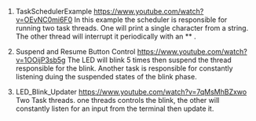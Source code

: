 
1. TaskSchedulerExample
https://www.youtube.com/watch?v=OEvNC0mi6F0
In this example the scheduler is responsible for running two task threads. One will print a single character from a string. The other thread will interrupt it periodically with an ** .  


3. Suspend and Resume Button Control
https://www.youtube.com/watch?v=1OOijP3sb5g
The LED will blink 5 times then suspend the thread responsible for the blink. Another task is responsible for constantly listening duing the suspended states of the blink phase.


5. LED_Blink_Updater
https://www.youtube.com/watch?v=7qMsMhBZxwo
Two Task threads. one threads controls the blink, the other will constantly listen for an input from the terminal then update it.

